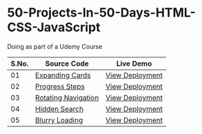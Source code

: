 # 50-Projects-In-50-Days-HTML-CSS-JavaScript
Doing as part of a Udemy Course



|  S.No.  | Source Code| Live Demo                                                                         |
| - | - | - |
| 01  | [Expanding Cards](https://github.com/yvrakesh/50-Projects-In-50-Days-HTML-CSS-JavaScript/tree/main/Project-01)| [View Deployment](https://yvrakesh.github.io/50-Projects-In-50-Days-HTML-CSS-JavaScript/Project-01/)
| 02  | [Progress Steps](https://github.com/yvrakesh/50-Projects-In-50-Days-HTML-CSS-JavaScript/tree/main/Project-02)| [View Deployment](https://yvrakesh.github.io/50-Projects-In-50-Days-HTML-CSS-JavaScript/Project-02/)
| 03  | [Rotating Navigation](https://github.com/yvrakesh/50-Projects-In-50-Days-HTML-CSS-JavaScript/tree/main/Project-03)| [View Deployment](https://yvrakesh.github.io/50-Projects-In-50-Days-HTML-CSS-JavaScript/Project-03/)    
| 04  | [Hidden Search](https://github.com/yvrakesh/50-Projects-In-50-Days-HTML-CSS-JavaScript/tree/main/Project-04)| [View Deployment](https://yvrakesh.github.io/50-Projects-In-50-Days-HTML-CSS-JavaScript/Project-04/)
| 05  | [Blurry Loading](https://github.com/yvrakesh/50-Projects-In-50-Days-HTML-CSS-JavaScript/tree/main/Project-05)| [View Deployment](https://yvrakesh.github.io/50-Projects-In-50-Days-HTML-CSS-JavaScript/Project-05/)
